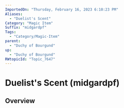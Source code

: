 ```yaml
---
ImportedOn: "Thursday, February 16, 2023 6:10:23 PM"
Aliases:
  - "Duelist's Scent"
Category: "Magic Item"
Suffix: "midgardpf"
Tags:
  - "Category/Magic-Item"
parent:
  - "Duchy of Bourgund"
up:
  - "Duchy of Bourgund"
RWtopicId: "Topic_7647"
---
```

# Duelist's Scent (midgardpf)
## Overview
